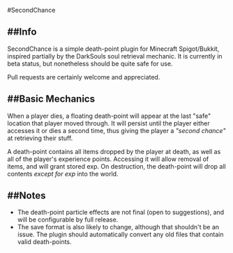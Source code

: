 #SecondChance

##Info
---
SecondChance is a simple death-point plugin for Minecraft Spigot/Bukkit, inspired partially by the DarkSouls soul retrieval mechanic. It is currently in beta status, but nonetheless should be quite safe for use.

Pull requests are certainly welcome and appreciated.

##Basic Mechanics
---
When a player dies, a floating death-point will appear at the last "safe" location that player moved through. It will persist until the player either accesses it or dies a second time, thus giving the player a _"second chance"_ at retrieving their stuff.

A death-point contains all items dropped by the player at death, as well as all of the player's experience points. Accessing it will allow removal of items, and will grant stored exp. On destruction, the death-point will drop all contents _except for exp_ into the world.

##Notes
---
* The death-point particle effects are not final (open to suggestions), and will be configurable by full release.
* The save format is also likely to change, although that shouldn't be an issue. The plugin should automatically convert any old files that contain valid death-points.
